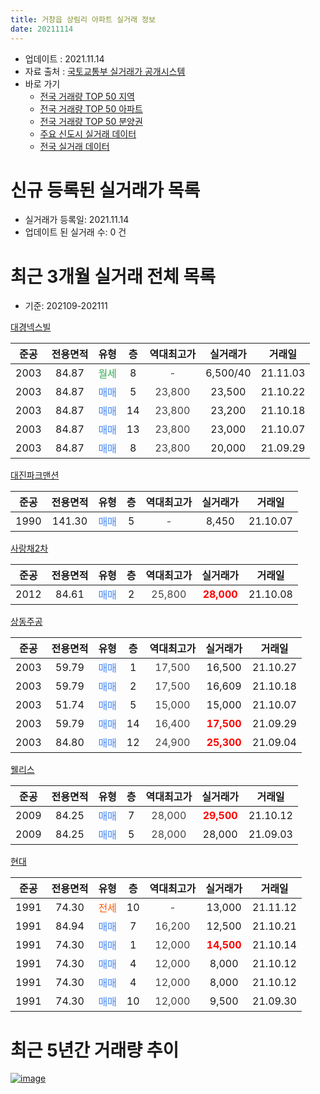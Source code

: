 ```yaml
---
title: 거창읍 상림리 아파트 실거래 정보
date: 20211114
---
```


* 업데이트 : 2021.11.14
* 자료 출처 : [국토교통부 실거래가 공개시스템](http://rt.molit.go.kr)
* 바로 가기
    * [전국 거래량 TOP 50 지역](https://apt-info.github.io/apt-trade-info/tr)
    * [전국 거래량 TOP 50 아파트](https://apt-info.github.io/apt-trade-info/ta)
    * [전국 거래량 TOP 50 분양권](https://apt-info.github.io/apt-trade-info/tb)
    * [주요 신도시 실거래 데이터](https://apt-info.github.io/apt-trade-info/newtown)
    * [전국 실거래 데이터](https://apt-info.github.io/apt-trade-info/all)



<script async src="https://pagead2.googlesyndication.com/pagead/js/adsbygoogle.js"></script>
<!-- 기본광고 -->
<ins class="adsbygoogle"
     style="display:block"
     data-ad-client="ca-pub-1142216861245946"
     data-ad-slot="4805727019"
     data-ad-format="auto"
     data-full-width-responsive="true"></ins>
<script>
     (adsbygoogle = window.adsbygoogle || []).push({});
</script>


# 신규 등록된 실거래가 목록

* 실거래가 등록일: 2021.11.14
* 업데이트 된 실거래 수: 0 건




<script async src="https://pagead2.googlesyndication.com/pagead/js/adsbygoogle.js"></script>
<!-- 기본광고 -->
<ins class="adsbygoogle"
     style="display:block"
     data-ad-client="ca-pub-1142216861245946"
     data-ad-slot="4805727019"
     data-ad-format="auto"
     data-full-width-responsive="true"></ins>
<script>
     (adsbygoogle = window.adsbygoogle || []).push({});
</script>


# 최근 3개월 실거래 전체 목록
* 기준: 202109-202111


[대경넥스빌](https://search.naver.com/search.naver?query=%EB%8C%80%EA%B2%BD%EB%84%A5%EC%8A%A4%EB%B9%8C)

|준공|전용면적|유형|층|역대최고가|실거래가|거래일|
|:---:|:---:|:---:|:---:|:---:|:---:|:---:|
|2003|84.87|<span style="color:#34A853">월세</span>|8|<span style="color:#444444">-</span>|6,500/40|21.11.03|
|2003|84.87|<span style="color:#4285F3">매매</span>|5|<span style="color:#444444">23,800</span>|23,500|21.10.22|
|2003|84.87|<span style="color:#4285F3">매매</span>|14|<span style="color:#444444">23,800</span>|23,200|21.10.18|
|2003|84.87|<span style="color:#4285F3">매매</span>|13|<span style="color:#444444">23,800</span>|23,000|21.10.07|
|2003|84.87|<span style="color:#4285F3">매매</span>|8|<span style="color:#444444">23,800</span>|20,000|21.09.29|

[대진파크맨션](https://search.naver.com/search.naver?query=%EB%8C%80%EC%A7%84%ED%8C%8C%ED%81%AC%EB%A7%A8%EC%85%98)

|준공|전용면적|유형|층|역대최고가|실거래가|거래일|
|:---:|:---:|:---:|:---:|:---:|:---:|:---:|
|1990|141.30|<span style="color:#4285F3">매매</span>|5|<span style="color:#444444">-</span>|8,450|21.10.07|

[사랑채2차](https://search.naver.com/search.naver?query=%EC%82%AC%EB%9E%91%EC%B1%842%EC%B0%A8)

|준공|전용면적|유형|층|역대최고가|실거래가|거래일|
|:---:|:---:|:---:|:---:|:---:|:---:|:---:|
|2012|84.61|<span style="color:#4285F3">매매</span>|2|<span style="color:#444444">25,800</span>|<b><span style="color:#FF0000">28,000</span></b>|21.10.08|

[상동주공](https://search.naver.com/search.naver?query=%EC%83%81%EB%8F%99%EC%A3%BC%EA%B3%B5)

|준공|전용면적|유형|층|역대최고가|실거래가|거래일|
|:---:|:---:|:---:|:---:|:---:|:---:|:---:|
|2003|59.79|<span style="color:#4285F3">매매</span>|1|<span style="color:#444444">17,500</span>|16,500|21.10.27|
|2003|59.79|<span style="color:#4285F3">매매</span>|2|<span style="color:#444444">17,500</span>|16,609|21.10.18|
|2003|51.74|<span style="color:#4285F3">매매</span>|5|<span style="color:#444444">15,000</span>|15,000|21.10.07|
|2003|59.79|<span style="color:#4285F3">매매</span>|14|<span style="color:#444444">16,400</span>|<b><span style="color:#FF0000">17,500</span></b>|21.09.29|
|2003|84.80|<span style="color:#4285F3">매매</span>|12|<span style="color:#444444">24,900</span>|<b><span style="color:#FF0000">25,300</span></b>|21.09.04|

[웰리스](https://search.naver.com/search.naver?query=%EC%9B%B0%EB%A6%AC%EC%8A%A4)

|준공|전용면적|유형|층|역대최고가|실거래가|거래일|
|:---:|:---:|:---:|:---:|:---:|:---:|:---:|
|2009|84.25|<span style="color:#4285F3">매매</span>|7|<span style="color:#444444">28,000</span>|<b><span style="color:#FF0000">29,500</span></b>|21.10.12|
|2009|84.25|<span style="color:#4285F3">매매</span>|5|<span style="color:#444444">28,000</span>|28,000|21.09.03|

[현대](https://search.naver.com/search.naver?query=%ED%98%84%EB%8C%80)

|준공|전용면적|유형|층|역대최고가|실거래가|거래일|
|:---:|:---:|:---:|:---:|:---:|:---:|:---:|
|1991|74.30|<span style="color:#FF5A00">전세</span>|10|<span style="color:#444444">-</span>|13,000|21.11.12|
|1991|84.94|<span style="color:#4285F3">매매</span>|7|<span style="color:#444444">16,200</span>|12,500|21.10.21|
|1991|74.30|<span style="color:#4285F3">매매</span>|1|<span style="color:#444444">12,000</span>|<b><span style="color:#FF0000">14,500</span></b>|21.10.14|
|1991|74.30|<span style="color:#4285F3">매매</span>|4|<span style="color:#444444">12,000</span>|8,000|21.10.12|
|1991|74.30|<span style="color:#4285F3">매매</span>|4|<span style="color:#444444">12,000</span>|8,000|21.10.12|
|1991|74.30|<span style="color:#4285F3">매매</span>|10|<span style="color:#444444">12,000</span>|9,500|21.09.30|



<script async src="https://pagead2.googlesyndication.com/pagead/js/adsbygoogle.js"></script>
<!-- 기본광고 -->
<ins class="adsbygoogle"
     style="display:block"
     data-ad-client="ca-pub-1142216861245946"
     data-ad-slot="4805727019"
     data-ad-format="auto"
     data-full-width-responsive="true"></ins>
<script>
     (adsbygoogle = window.adsbygoogle || []).push({});
</script>


# 최근 5년간 거래량 추이


<div style="width:100%;">
    <canvas id="deal_progress" height="200"></canvas>
</div>

<script>
new Chart(document.getElementById("deal_progress"), {
    type: 'line',
    data: {
        labels: ['16.01','16.02','16.03','16.04','16.05','16.06','16.07','16.08','16.09','16.10','16.11','16.12','17.01','17.02','17.03','17.04','17.05','17.06','17.07','17.08','17.09','17.10','17.11','17.12','18.01','18.02','18.03','18.04','18.05','18.06','18.07','18.08','18.09','18.10','18.11','18.12','19.01','19.02','19.03','19.04','19.05','19.06','19.07','19.08','19.09','19.10','19.11','19.12','20.01','20.02','20.03','20.04','20.05','20.06','20.07','20.08','20.09','20.10','20.11','20.12','21.01','21.02','21.03','21.04','21.05','21.06','21.07','21.08','21.09','21.10','21.11'],
        datasets: [{
            label: '매매/분양권',
            data: [15,6,7,12,9,10,7,5,7,5,5,8,5,7,8,3,2,5,5,5,4,4,13,9,6,13,14,10,6,11,3,6,5,5,5,5,8,7,6,7,6,10,5,6,5,8,9,7,8,9,3,9,3,9,5,6,3,3,17,9,7,3,12,8,8,4,6,2,5,13,0],
            borderColor: "rgba(66, 133, 243, 1)",
            backgroundColor: "rgba(66, 133, 243, 0.05)",
            borderWidth: 1,
            pointRadius: 0,
            fill: false,
            lineTension: 0
        },{
            label: '전/월세',
            data: [3,1,3,4,2,3,1,0,1,2,1,1,4,2,2,2,1,0,0,2,0,1,2,4,3,4,4,2,2,3,0,1,0,1,1,3,2,2,0,0,4,3,0,2,1,1,1,0,2,2,0,0,1,3,1,0,0,1,2,1,0,1,0,1,2,0,2,0,0,0,2],
            borderColor: "rgba(255, 90, 0, 1)",
            backgroundColor: "rgba(255, 90, 0, 0.05)",
            borderWidth: 1,
            pointRadius: 0,
            fill: false,
            lineTension: 0
        },{
            label: '합계',
            data: [18,7,10,16,11,13,8,5,8,7,6,9,9,9,10,5,3,5,5,7,4,5,15,13,9,17,18,12,8,14,3,7,5,6,6,8,10,9,6,7,10,13,5,8,6,9,10,7,10,11,3,9,4,12,6,6,3,4,19,10,7,4,12,9,10,4,8,2,5,13,2],
            borderColor: "rgba(0, 0, 0, 1)",
            backgroundColor: "rgba(0, 0, 0, 0.03)",
            borderWidth: 0.1,
            pointRadius: 0,
            fill: true,
            lineTension: 0
        }
        ]
    },
    options: {
        responsive: true,
        title: {
            display: false
        },
        tooltips: {
            mode: 'index',
            intersect: false
        },
        hover: {
            mode: 'nearest',
            intersect: true
        },
        scales: {
            xAxes: [{
                display: true,
                scaleLabel: {
                    display: true,
                    labelString: '년/월'
                }
            }],
            yAxes: [{
                display: true,
                ticks: {
                    suggestedMin: 0,
                },
                scaleLabel: {
                    display: true,
                    labelString: '실거래 수'
                }
            }]
        }
    }
});

</script>


[![image](https://apt-info.github.io/images/2020-01-03-apt-trade-info/1024x500.png)](https://play.google.com/store/apps/details?id=com.aptinfo.apttradeinfo)

